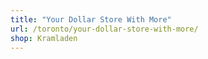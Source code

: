 ```yaml
---
title: "Your Dollar Store With More"
url: /toronto/your-dollar-store-with-more/
shop: Kramladen
---
```


